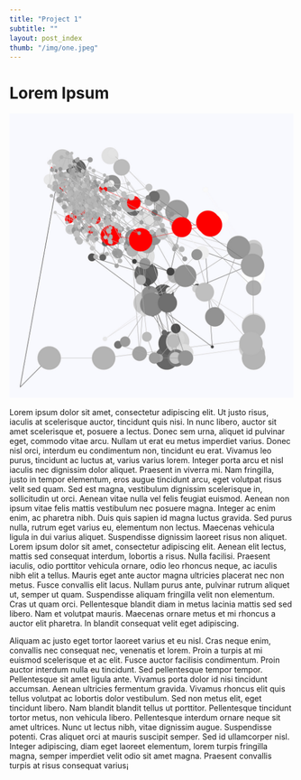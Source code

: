 ```yaml
---
title: "Project 1"
subtitle: ""
layout: post_index
thumb: "/img/one.jpeg"
---
```



# Lorem Ipsum
![Project one](/img/one.jpeg)

Lorem ipsum dolor sit amet, consectetur adipiscing elit. Ut justo risus, iaculis at scelerisque auctor, tincidunt quis nisi. In nunc libero, auctor sit amet scelerisque et, posuere a lectus. Donec sem urna, aliquet id pulvinar eget, commodo vitae arcu. Nullam ut erat eu metus imperdiet varius. Donec nisl orci, interdum eu condimentum non, tincidunt eu erat. Vivamus leo purus, tincidunt ac luctus at, varius varius lorem. Integer porta arcu et nisl iaculis nec dignissim dolor aliquet. Praesent in viverra mi. Nam fringilla, justo in tempor elementum, eros augue tincidunt arcu, eget volutpat risus velit sed quam. Sed est magna, vestibulum dignissim scelerisque in, sollicitudin ut orci. Aenean vitae nulla vel felis feugiat euismod. Aenean non ipsum vitae felis mattis vestibulum nec posuere magna.
Integer ac enim enim, ac pharetra nibh. Duis quis sapien id magna luctus gravida. Sed purus nulla, rutrum eget varius eu, elementum non lectus. Maecenas vehicula ligula in dui varius aliquet. Suspendisse dignissim laoreet risus non aliquet. Lorem ipsum dolor sit amet, consectetur adipiscing elit. Aenean elit lectus, mattis sed consequat interdum, lobortis a risus. Nulla facilisi. Praesent iaculis, odio porttitor vehicula ornare, odio leo rhoncus neque, ac iaculis nibh elit a tellus. Mauris eget ante auctor magna ultricies placerat nec non metus. Fusce convallis elit lacus. Nullam purus ante, pulvinar rutrum aliquet ut, semper ut quam. Suspendisse aliquam fringilla velit non elementum. Cras ut quam orci. Pellentesque blandit diam in metus lacinia mattis sed sed libero. Nam et volutpat mauris. Maecenas ornare metus et mi rhoncus a auctor elit pharetra. In blandit consequat velit eget adipiscing.

Aliquam ac justo eget tortor laoreet varius et eu nisl. Cras neque enim, convallis nec consequat nec, venenatis et lorem. Proin a turpis at mi euismod scelerisque et ac elit. Fusce auctor facilisis condimentum. Proin auctor interdum nulla eu tincidunt. Sed pellentesque tempor tempor. Pellentesque sit amet ligula ante. Vivamus porta dolor id nisi tincidunt accumsan. Aenean ultricies fermentum gravida. Vivamus rhoncus elit quis tellus volutpat ac lobortis dolor vestibulum. Sed non metus elit, eget tincidunt libero. Nam blandit blandit tellus ut porttitor. Pellentesque tincidunt tortor metus, non vehicula libero. Pellentesque interdum ornare neque sit amet ultrices. Nunc ut lectus nibh, vitae dignissim augue. Suspendisse potenti. Cras aliquet orci at mauris suscipit semper. Sed id ullamcorper nisl. Integer adipiscing, diam eget laoreet elementum, lorem turpis fringilla magna, semper imperdiet velit odio sit amet magna. Praesent convallis turpis at risus consequat varius¡
